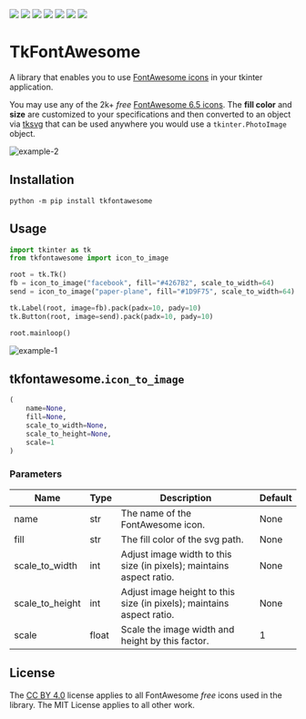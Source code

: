 <!-- [![Downloads](https://pepy.tech/badge/tkfontawesome)](https://pepy.tech/project/tkfontawesome)
[![Downloads](https://pepy.tech/badge/tkfontawesome/month)](https://pepy.tech/project/tkfontawesome) -->

![](https://img.shields.io/github/release/israel-dryer/tkfontawesome.svg)
![](https://img.shields.io/github/issues/israel-dryer/tkfontawesome.svg)
![](https://img.shields.io/github/issues-closed/israel-dryer/tkfontawesome.svg)
![](https://img.shields.io/github/license/israel-dryer/tkfontawesome.svg)
![](https://img.shields.io/github/stars/israel-dryer/tkfontawesome.svg)
![](https://img.shields.io/github/forks/israel-dryer/tkfontawesome.svg)
![](https://img.shields.io/github/languages/code-size/israel-dryer/tkfontawesome)

# TkFontAwesome

A library that enables you to use [FontAwesome icons](https://fontawesome.com/v6/icons?o=r&m=free) 
in your tkinter application. 

You may use any of the 2k+ _free_ [FontAwesome 6.5 icons](https://fontawesome.com/v6/icons?o=r&m=free). 
The **fill color** and **size** are customized to your specifications and then converted
to an object via [tksvg](https://pypi.org/project/tksvg/) that can be used anywhere you would use a `tkinter.PhotoImage` object.

![example-2](https://raw.githubusercontent.com/israel-dryer/TkFontAwesome/main/assets/example-2.png)

## Installation

```shell
python -m pip install tkfontawesome
```

## Usage

```python
import tkinter as tk
from tkfontawesome import icon_to_image

root = tk.Tk()
fb = icon_to_image("facebook", fill="#4267B2", scale_to_width=64)
send = icon_to_image("paper-plane", fill="#1D9F75", scale_to_width=64)

tk.Label(root, image=fb).pack(padx=10, pady=10)
tk.Button(root, image=send).pack(padx=10, pady=10)

root.mainloop()
```

![example-1](https://raw.githubusercontent.com/israel-dryer/TkFontAwesome/main/assets/example-1.png)

## tkfontawesome.`icon_to_image`
```python
(
    name=None, 
    fill=None, 
    scale_to_width=None, 
    scale_to_height=None, 
    scale=1
)
```

### Parameters
| Name              | Type  | Description                                                           | Default   |
| ---               | ---   | ---                                                                   | ---       | 
| name              | str   | The name of the FontAwesome icon.                                     | None |
| fill              | str   | The fill color of the svg path.                                       | None |
| scale_to_width    | int   | Adjust image width to this size (in pixels); maintains aspect ratio.  | None |
| scale_to_height   | int   | Adjust image height to this size (in pixels); maintains aspect ratio. | None |
| scale             | float | Scale the image width and height by this factor.                      | 1 |

## License

The [CC BY 4.0](https://fontawesome.com/license/free) license applies to all FontAwesome _free_ icons used in the library.
The MIT License applies to all other work.
